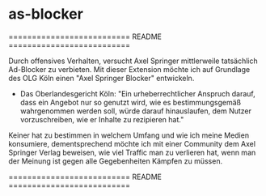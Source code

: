# as-blocker

========================== README ==========================

Durch offensives Verhalten, versucht Axel Springer mittlerweile tatsächlich Ad-Blocker zu verbieten. 
Mit dieser Extension möchte ich auf Grundlage des OLG Köln einen "Axel Springer Blocker" entwickeln.
- Das Oberlandesgericht Köln: "Ein urheberrechtlicher Anspruch darauf, dass ein Angebot nur so genutzt wird, wie es bestimmungsgemäß wahrgenommen werden soll, würde darauf hinauslaufen, dem Nutzer vorzuschreiben, wie er Inhalte zu rezipieren hat." 

Keiner hat zu bestimmen in welchem Umfang und wie ich meine Medien konsumiere, dementsprechend möchte ich mit einer Community dem Axel Springer Verlag beweisen, wie viel Traffic man zu verlieren hat, wenn man der Meinung ist gegen alle Gegebenheiten Kämpfen zu müssen.

========================== README ==========================
